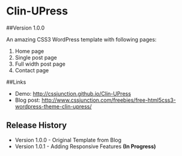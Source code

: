 Clin-UPress
===========

##Version 1.0.0

An amazing CSS3 WordPress template with following pages:

  1. Home page
  2. Single post page
  3. Full width post page
  4. Contact page

##Links
  - Demo: http://cssjunction.github.io/Clin-UPress
  - Blog post: http://www.cssjunction.com/freebies/free-html5css3-wordpress-theme-clin-upress/
  
## Release History
  - Version 1.0.0 - Original Template from Blog
  - Version 1.0.1 - Adding Responsive Features **(In Progress)**